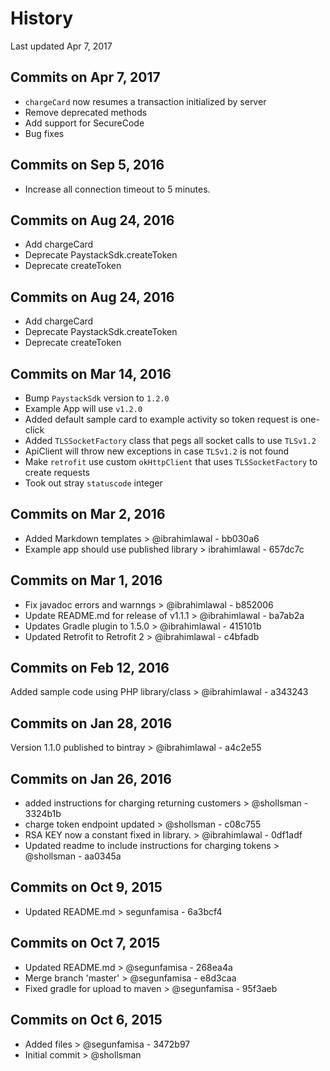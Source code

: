 # History
Last updated Apr 7, 2017

## Commits on Apr 7, 2017
- `chargeCard` now resumes a transaction initialized by server
- Remove deprecated methods
- Add support for SecureCode
- Bug fixes

## Commits on Sep 5, 2016
- Increase all connection timeout to 5 minutes.

## Commits on Aug 24, 2016
- Add chargeCard
- Deprecate PaystackSdk.createToken
- Deprecate createToken

## Commits on Aug 24, 2016
- Add chargeCard
- Deprecate PaystackSdk.createToken
- Deprecate createToken

## Commits on Mar 14, 2016
- Bump `PaystackSdk` version to `1.2.0`
- Example App will use `v1.2.0`
- Added default sample card to example activity so token request is one-click
- Added `TLSSocketFactory` class that pegs all socket calls to use `TLSv1.2`
- ApiClient will throw new exceptions in case `TLSv1.2` is not found
- Make `retrofit` use custom `okHttpClient` that uses `TLSSocketFactory` to create requests
- Took out stray `statuscode` integer

## Commits on Mar 2, 2016
- Added Markdown templates > @ibrahimlawal - bb030a6  
- Example app should use published library > ibrahimlawal - 657dc7c

## Commits on Mar 1, 2016
- Fix javadoc errors and warnngs > @ibrahimlawal - b852006  
- Update README.md for release of v1.1.1 > @ibrahimlawal - ba7ab2a  
- Updates Gradle plugin to 1.5.0 > @ibrahimlawal - 415101b
- Updated Retrofit to Retrofit 2 > @ibrahimlawal - c4bfadb  

## Commits on Feb 12, 2016
Added sample code using PHP library/class > @ibrahimlawal - a343243  

## Commits on Jan 28, 2016
Version 1.1.0 published to bintray > @ibrahimlawal - a4c2e55  

## Commits on Jan 26, 2016
- added instructions for charging returning customers > @shollsman - 3324b1b  
- charge token endpoint updated > @shollsman - c08c755  
- RSA KEY now a constant fixed in library. > @ibrahimlawal - 0df1adf  
- Updated readme to include instructions for charging tokens > @shollsman - aa0345a

## Commits on Oct 9, 2015
- Updated README.md > segunfamisa - 6a3bcf4

## Commits on Oct 7, 2015
- Updated README.md > @segunfamisa - 268ea4a  
- Merge branch 'master' > @segunfamisa - e8d3caa  
- Fixed gradle for upload to maven > @segunfamisa - 95f3aeb  

## Commits on Oct 6, 2015
- Added files > @segunfamisa - 3472b97
- Initial commit > @shollsman

